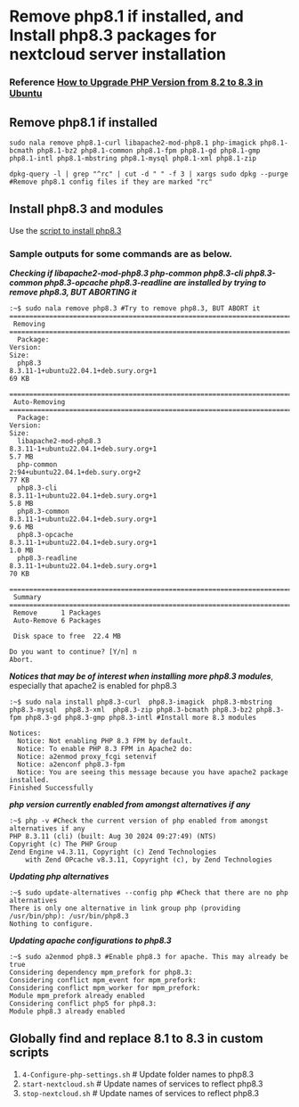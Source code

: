 # Remove php8.1 if installed, and Install php8.3 packages for nextcloud server installation


### Reference [How to Upgrade PHP Version from 8.2 to 8.3 in Ubuntu](https://techvblogs.com/blog/upgrade-php-version-from-8-2-to-8-3-ubuntu)

## Remove php8.1 if installed

`sudo nala remove php8.1-curl libapache2-mod-php8.1 php-imagick php8.1-bcmath php8.1-bz2 php8.1-common php8.1-fpm php8.1-gd php8.1-gmp php8.1-intl php8.1-mbstring php8.1-mysql php8.1-xml php8.1-zip `

`dpkg-query -l | grep "^rc" | cut -d " " -f 3 | xargs sudo dpkg --purge #Remove php8.1 config files if they are marked "rc"`

## Install php8.3 and modules

Use the [script to install php8.3](4-install-php8_3.sh)

### Sample outputs for some commands are as below. 
***Checking if libapache2-mod-php8.3 php-common php8.3-cli php8.3-common php8.3-opcache php8.3-readline are installed by trying to remove php8.3, BUT ABORTING it***

```
:~$ sudo nala remove php8.3 #Try to remove php8.3, BUT ABORT it
============================================================================================================================================================================================================
 Removing                                                                                                                                                                                                   
============================================================================================================================================================================================================
  Package:                                                            Version:                                                                                                                       Size:  
  php8.3                                                              8.3.11-1+ubuntu22.04.1+deb.sury.org+1                                                                                          69 KB  
                                                                                                                                                                                                            
============================================================================================================================================================================================================
 Auto-Removing                                                                                                                                                                                              
============================================================================================================================================================================================================
  Package:                                                            Version:                                                                                                                       Size:  
  libapache2-mod-php8.3                                               8.3.11-1+ubuntu22.04.1+deb.sury.org+1                                                                                         5.7 MB  
  php-common                                                          2:94+ubuntu22.04.1+deb.sury.org+2                                                                                              77 KB  
  php8.3-cli                                                          8.3.11-1+ubuntu22.04.1+deb.sury.org+1                                                                                         5.8 MB  
  php8.3-common                                                       8.3.11-1+ubuntu22.04.1+deb.sury.org+1                                                                                         9.6 MB  
  php8.3-opcache                                                      8.3.11-1+ubuntu22.04.1+deb.sury.org+1                                                                                         1.0 MB  
  php8.3-readline                                                     8.3.11-1+ubuntu22.04.1+deb.sury.org+1                                                                                          70 KB  
                                                                                                                                                                                                            
============================================================================================================================================================================================================
 Summary                                                                                                                                                                                                    
============================================================================================================================================================================================================
 Remove      1 Packages                                                                                                                                                                                     
 Auto-Remove 6 Packages                                                                                                                                                                                     
                                                                                                                                                                                                            
 Disk space to free  22.4 MB   
                               
Do you want to continue? [Y/n] n
Abort.

```

***Notices that may be of interest when installing more php8.3 modules***, especially that apache2 is enabled for php8.3

```
:~$ sudo nala install php8.3-curl  php8.3-imagick  php8.3-mbstring  php8.3-mysql  php8.3-xml  php8.3-zip php8.3-bcmath php8.3-bz2 php8.3-fpm php8.3-gd php8.3-gmp php8.3-intl #Install more 8.3 modules

Notices:
  Notice: Not enabling PHP 8.3 FPM by default.
  Notice: To enable PHP 8.3 FPM in Apache2 do:
  Notice: a2enmod proxy_fcgi setenvif
  Notice: a2enconf php8.3-fpm
  Notice: You are seeing this message because you have apache2 package installed.
Finished Successfully

```

***php version currently enabled from amongst alternatives if any***

```
:~$ php -v #Check the current version of php enabled from amongst alternatives if any
PHP 8.3.11 (cli) (built: Aug 30 2024 09:27:49) (NTS)
Copyright (c) The PHP Group
Zend Engine v4.3.11, Copyright (c) Zend Technologies
    with Zend OPcache v8.3.11, Copyright (c), by Zend Technologies
```

***Updating php alternatives***

```
:~$ sudo update-alternatives --config php #Check that there are no php alternatives 
There is only one alternative in link group php (providing /usr/bin/php): /usr/bin/php8.3
Nothing to configure.

```

***Updating apache configurations to php8.3***

```
:~$ sudo a2enmod php8.3 #Enable php8.3 for apache. This may already be true
Considering dependency mpm_prefork for php8.3:
Considering conflict mpm_event for mpm_prefork:
Considering conflict mpm_worker for mpm_prefork:
Module mpm_prefork already enabled
Considering conflict php5 for php8.3:
Module php8.3 already enabled
```

## Globally find and replace 8.1 to 8.3 in custom scripts

1. `4-Configure-php-settings.sh` # Update folder names to php8.3
2. `start-nextcloud.sh` # Update names of services to reflect php8.3
3. `stop-nextcloud.sh`  # Update names of services to reflect  php8.3
